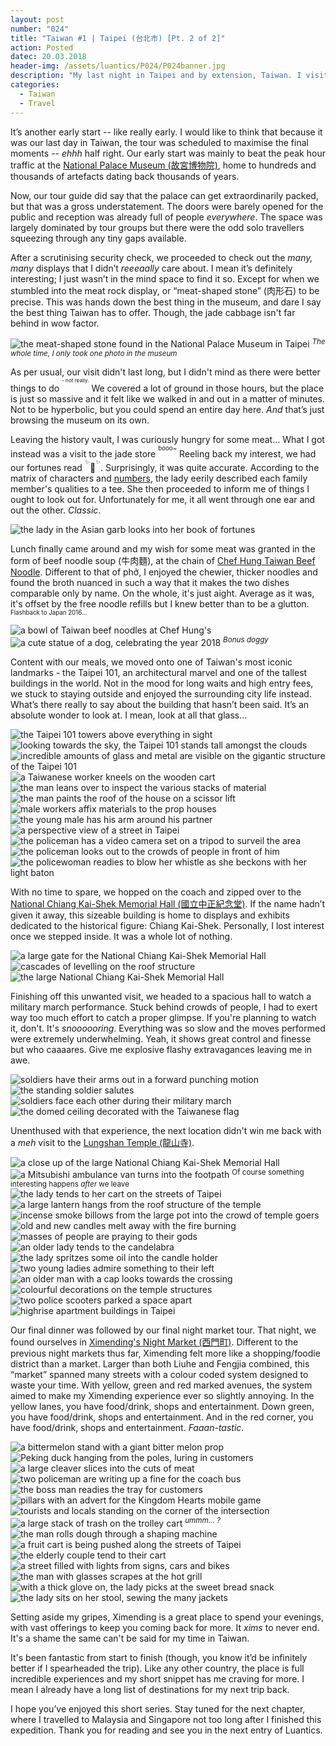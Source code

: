```yaml
---
layout: post
number: "024"
title: "Taiwan #1 | Taipei (台北市) [Pt. 2 of 2]"
action: Posted
datec: 20.03.2018
header-img: /assets/luantics/P024/P024banner.jpg
description: "My last night in Taipei and by extension, Taiwan. I visit the National Palace Museum, the National Chiang Kai-Shek Memorial Hall and the night market in Ximending."
categories:
  - Taiwan
  - Travel
---
```


It’s another early start -- like really early. I would like to think that because it was our last day in Taiwan, the tour was scheduled to maximise the final moments -- _ehhh_ half right. Our early start was mainly to beat the peak hour traffic at the <a href="https://www.google.com.au/maps/place/National+Palace+Museum/@25.100189,121.5482873,17z/data=!3m1!4b1!4m5!3m4!1s0x3442ac3b12164891:0xa8b4266987f9644f!8m2!3d25.100189!4d121.550476?hl=en">National Palace Museum (故宮博物院)</a>, home to hundreds and thousands of artefacts dating back thousands of years.

Now, our tour guide did say that the palace can get extraordinarily packed, but that was a gross understatement. The doors were barely opened for the public and reception was already full of people _everywhere_. The space was largely dominated by tour groups but there were the odd solo travellers squeezing through any tiny gaps available.

After a scrutinising security check, we proceeded to check out the _many, many_ displays that I didn’t _reeeaally_ care about. I mean it’s definitely interesting; I just wasn’t in the mind space to find it so. Except for when we stumbled into the meat rock display, or “meat-shaped stone” (肉形石) to be precise. This was hands down the best thing in the museum, and dare I say the best thing Taiwan has to offer. Though, the jade cabbage isn't far behind in wow factor.

<div class="imageset">
	<img src="{{ baseurl }}/assets/luantics/P024/P024TWTP01.jpg" alt="the meat-shaped stone found in the National Palace Museum in Taipei"/>
	<sup><em>The whole time, I only took one photo in the museum</em></sup>
</div>

As per usual, our visit didn't last long, but I didn't mind as there were better things to do <sup><sup><sup>- not really.</sup></sup></sup> We covered a lot of ground in those hours, but the place is just so massive and it felt like we walked in and out in a matter of minutes. Not to be hyperbolic, but you could spend an entire day here. _And_ that’s just browsing the museum on its own.

Leaving the history vault, I was curiously hungry for some meat... What I got instead was a visit to the jade store <sup><sup>booo~</sup></sup> Reeling back my interest, we had our fortunes read <sup><sup>:sparkles:</sup></sup>:crystal_ball:<sup><sup>✨</sup></sup>. Surprisingly, it was quite accurate.  According to the matrix of characters and <a href="https://youtu.be/vVPT0JT1dOw?t=1m55s">numbers</a>, the lady eerily described each family member's qualities to a tee. She then proceeded to inform me of things I ought to look out for. Unfortunately for me, it all went through one ear and out the other. _Classic_.

<div class="imageset">
	<img src="{{ baseurl }}/assets/luantics/P024/P024TWTP02.jpg" alt="the lady in the Asian garb looks into her book of fortunes"/>
</div>

Lunch finally came around and my wish for some meat was granted in the form of beef noodle soup (牛肉麵), at the chain of <a href="https://www.google.com.au/maps/place/%E6%B4%AA%E5%B8%AB%E7%88%B6%E7%89%9B%E8%82%89%E9%BA%B5-%E5%85%A7%E6%B9%96%E6%97%97%E8%89%A6%E5%BA%97/@25.0726314,121.5760431,20z/data=!4m13!1m7!3m6!1s0x3442ac7bfd444a4d:0x2f180fbf270572d6!2zMTE0LCBUYWl3YW4sIFRhaXBlaSBDaXR5LCBOZWlodSBEaXN0cmljdCwg55Ge5rmW6KGX!3b1!8m2!3d25.0712322!4d121.5764092!3m4!1s0x3442ac7becf5a725:0xc527c628073a3cfc!8m2!3d25.0725218!4d121.5759878?hl=en">Chef Hung Taiwan Beef Noodle</a>. Different to that of phở, I enjoyed the chewier, thicker noodles and found the broth nuanced in such a way that it makes the two dishes comparable only by name. On the whole, it's just aight. Average as it was, it's offset by the free noodle refills but I knew better than to be a glutton. <sup><sup>Flashback to Japan 2016...</sup></sup>

<div class="imageset">
	<img src="{{ baseurl }}/assets/luantics/P024/P024TWTP02A.jpg" alt="a bowl of Taiwan beef noodles at Chef Hung's"/>
	<img src="{{ baseurl }}/assets/luantics/P024/P024TWTP03.jpg" alt="a cute statue of a dog, celebrating the year 2018"/>
	<sup><em>Bonus doggy</em></sup>
</div>

Content with our meals, we moved onto one of Taiwan's most iconic landmarks - the Taipei 101, an architectural marvel and one of the tallest buildings in the world. Not in the mood for long waits and high entry fees, we stuck to staying outside and enjoyed the surrounding city life instead. What’s there really to say about the building that hasn’t been said. It’s an absolute wonder to look at. I mean, look at all that glass…

<div class="imageset">
	<div class="row">
		<img src="{{ baseurl }}/assets/luantics/P024/P024TWTP05A.jpg" alt="the Taipei 101 towers above everything in sight" class="half"/>
		<img src="{{ baseurl }}/assets/luantics/P024/P024TWTP05B.jpg" alt="looking towards the sky, the Taipei 101 stands tall amongst the clouds" class="half"/>
	</div>
	<img src="{{ baseurl }}/assets/luantics/P024/P024TWTP04.jpg" alt="incredible amounts of glass and metal are visible on the gigantic structure of the Taipei 101"/>
	<img src="{{ baseurl }}/assets/luantics/P024/P024TWTP06.jpg" alt="a Taiwanese worker kneels on the wooden cart"/>
	<img src="{{ baseurl }}/assets/luantics/P024/P024TWTP07.jpg" alt="the man leans over to inspect the various stacks of material"/>
	<img src="{{ baseurl }}/assets/luantics/P024/P024TWTP08.jpg" alt="the man paints the roof of the house on a scissor lift"/>
	<img src="{{ baseurl }}/assets/luantics/P024/P024TWTP09.jpg" alt="male workers affix materials to the prop houses"/>
	<img src="{{ baseurl }}/assets/luantics/P024/P024TWTP10.jpg" alt="the young male has his arm around his partner"/>
	<img src="{{ baseurl }}/assets/luantics/P024/P024TWTP11.jpg" alt="a perspective view of a street in Taipei"/>
	<img src="{{ baseurl }}/assets/luantics/P024/P024TWTP12.jpg" alt="the policeman has a video camera set on a tripod to surveil the area"/>
	<img src="{{ baseurl }}/assets/luantics/P024/P024TWTP13.jpg" alt="the policeman looks out to the crowds of people in front of him"/>
	<img src="{{ baseurl }}/assets/luantics/P024/P024TWTP14.jpg" alt="the policewoman readies to blow her whistle as she beckons with her light baton"/>
</div>

With no time to spare, we hopped on the coach and zipped over to the <a href="https://www.google.com.au/maps/place/National+Chiang+Kai-shek+Memorial+Hall/@25.0346119,121.5195923,17z/data=!3m1!4b1!4m5!3m4!1s0x3442a99db9a2a94d:0x43e9034292df69b2!8m2!3d25.0346119!4d121.521781?hl=en">National Chiang Kai-Shek Memorial Hall (國立中正紀念堂)</a>. If the name hadn’t given it away, this sizeable building is home to displays and exhibits dedicated to the historical figure: Chiang Kai-Shek. Personally, I lost interest once we stepped inside. It was a whole lot of nothing.

<div class="imageset">
	<img src="{{ baseurl }}/assets/luantics/P024/P024TWTP15.jpg" alt="a large gate for the National Chiang Kai-Shek Memorial Hall"/>
	<img src="{{ baseurl }}/assets/luantics/P024/P024TWTP16.jpg" alt="cascades of levelling on the roof structure"/>
	<img src="{{ baseurl }}/assets/luantics/P024/P024TWTP17.jpg" alt="the large National Chiang Kai-Shek Memorial Hall"/>
</div>

Finishing off this unwanted visit, we headed to a spacious hall to watch a military march performance. Stuck behind crowds of people, I had to exert way too much effort to catch a proper glimpse. If you're planning to watch it, don't. It's _snoooooring_. Everything was so slow and the moves performed were extremely underwhelming. Yeah, it shows great control and finesse but who caaaares. Give me explosive flashy extravagances leaving me in awe.

<div class="imageset">
	<img src="{{ baseurl }}/assets/luantics/P024/P024TWTP18.jpg" alt="soldiers have their arms out in a forward punching motion"/>
	<div class="row">
		<img src="{{ baseurl }}/assets/luantics/P024/P024TWTP19A.jpg" alt="the standing soldier salutes" class="half"/>
		<img src="{{ baseurl }}/assets/luantics/P024/P024TWTP19B.jpg" alt="soldiers face each other during their military march" class="half"/>
	</div>
	<img src="{{ baseurl }}/assets/luantics/P024/P024TWTP20.jpg" alt="the domed ceiling decorated with the Taiwanese flag"/>
</div>

Unenthused with that experience, the next location didn't win me back with a _meh_ visit to the <a href="https://www.google.com.au/maps/place/Lungshan+Temple/@25.0376386,121.4959954,17z/data=!4m5!3m4!1s0x3442a9a8d7e7de09:0xf8e8335e58c41c8a!8m2!3d25.0371623!4d121.4999007?hl=en">Lungshan Temple (龍山寺)</a>.

<div class="imageset">
	<img src="{{ baseurl }}/assets/luantics/P024/P024TWTP21.jpg" alt="a close up of the large National Chiang Kai-Shek Memorial Hall"/>
	<img src="{{ baseurl }}/assets/luantics/P024/P024TWTP22.jpg" alt="a Mitsubishi ambulance van turns into the footpath"/>
	<sup>Of course something interesting happens <em>after</em> we leave</sup>
	<img src="{{ baseurl }}/assets/luantics/P024/P024TWTP23.jpg" alt="the lady tends to her cart on the streets of Taipei"/>
	<img src="{{ baseurl }}/assets/luantics/P024/P024TWTP24.jpg" alt="a large lantern hangs from the roof structure of the temple"/>
	<img src="{{ baseurl }}/assets/luantics/P024/P024TWTP25.jpg" alt="incense smoke billows from the large pot into the crowd of temple goers"/>
	<img src="{{ baseurl }}/assets/luantics/P024/P024TWTP26.jpg" alt="old and new candles melt away with the fire burning"/>
	<img src="{{ baseurl }}/assets/luantics/P024/P024TWTP27.jpg" alt="masses of people are praying to their gods"/>
	<img src="{{ baseurl }}/assets/luantics/P024/P024TWTP28.jpg" alt="an older lady tends to the candelabra"/>
	<img src="{{ baseurl }}/assets/luantics/P024/P024TWTP29.jpg" alt="the lady spritzes some oil into the candle holder"/>
	<img src="{{ baseurl }}/assets/luantics/P024/P024TWTP31.jpg" alt="two young ladies admire something to their left"/>
	<img src="{{ baseurl }}/assets/luantics/P024/P024TWTP32.jpg" alt="an older man with a cap looks towards the crossing"/>
	<img src="{{ baseurl }}/assets/luantics/P024/P024TWTP33.jpg" alt="colourful decorations on the temple structures"/>
	<img src="{{ baseurl }}/assets/luantics/P024/P024TWTP34.jpg" alt="two police scooters parked a space apart"/>
	<img src="{{ baseurl }}/assets/luantics/P024/P024TWTP35.jpg" alt="highrise apartment buildings in Taipei"/>
</div>

Our final dinner was followed by our final night market tour. That night, we found ourselves in <a href="https://www.google.com.au/maps/place/Ximending+Night+Market/@25.0663064,121.4872945,14z/data=!4m8!1m2!2m1!1sximending+night+market!3m4!1s0x3442a90970cf4007:0x95aa06583d52d4c0!8m2!3d25.0427365!4d121.5076203?hl=en">Ximending's Night Market (西門町)</a>. Different to the previous night markets thus far, Ximending felt more like a shopping/foodie district than a market. Larger than both Liuhe and Fengjia combined, this “market” spanned many streets with a colour coded system designed to waste your time. With yellow, green and red marked avenues, the system aimed to make my Ximending experience ever so slightly annoying. In the yellow lanes, you have food/drink, shops and entertainment. Down green, you have food/drink, shops and entertainment. And in the red corner, you have food/drink, shops and entertainment. _Faaan-tastic_.

<div class="imageset">
	<img src="{{ baseurl }}/assets/luantics/P024/P024TWTP36.jpg" alt="a bittermelon stand with a giant bitter melon prop"/>
	<img src="{{ baseurl }}/assets/luantics/P024/P024TWTP37.jpg" alt="Peking duck hanging from the poles, luring in customers"/>
	<img src="{{ baseurl }}/assets/luantics/P024/P024TWTP38.jpg" alt="a large cleaver slices into the cuts of meat"/>
	<img src="{{ baseurl }}/assets/luantics/P024/P024TWTP39.jpg" alt="two policeman are writing up a fine for the coach bus"/>
	<img src="{{ baseurl }}/assets/luantics/P024/P024TWTP40.jpg" alt="the boss man readies the tray for customers"/>
	<img src="{{ baseurl }}/assets/luantics/P024/P024TWTP41.jpg" alt="pillars with an advert for the Kingdom Hearts mobile game"/>
	<img src="{{ baseurl }}/assets/luantics/P024/P024TWTP42.jpg" alt="tourists and locals standing on the corner of the intersection"/>
	<img src="{{ baseurl }}/assets/luantics/P024/P024TWTP43.jpg" alt="a large stack of trash on the trolley cart"/>
	<sup><em>ummm... ?</em></sup>
	<img src="{{ baseurl }}/assets/luantics/P024/P024TWTP44.jpg" alt="the man rolls dough through a shaping machine"/>
	<img src="{{ baseurl }}/assets/luantics/P024/P024TWTP45.jpg" alt="a fruit cart is being pushed along the streets of Taipei"/>
	<img src="{{ baseurl }}/assets/luantics/P024/P024TWTP46.jpg" alt="the elderly couple tend to their cart"/>
	<img src="{{ baseurl }}/assets/luantics/P024/P024TWTP47.jpg" alt="a street filled with lights from signs, cars and bikes"/>
	<img src="{{ baseurl }}/assets/luantics/P024/P024TWTP48.jpg" alt="the man with glasses scrapes at the hot grill"/>
	<img src="{{ baseurl }}/assets/luantics/P024/P024TWTP49.jpg" alt="with a thick glove on, the lady picks at the sweet bread snack"/>
	<img src="{{ baseurl }}/assets/luantics/P024/P024TWTP50.jpg" alt="the lady sits on her stool, sewing the many jackets"/>
</div>

Setting aside my gripes, Ximending is a great place to spend your evenings, with vast offerings to keep you coming back for more. It _xims_ to never end. It's a shame the same can't be said for my time in Taiwan.

It's been fantastic from start to finish (though, you know it’d be infinitely better if I spearheaded the trip). Like any other country, the place is full incredible experiences and my short snippet has me craving for more. I mean I already have a long list of destinations for my next trip back.

I hope you’ve enjoyed this short series. Stay tuned for the next chapter, where I travelled to Malaysia and Singapore not too long after I finished this expedition. Thank you for reading and see you in the next entry of Luantics.